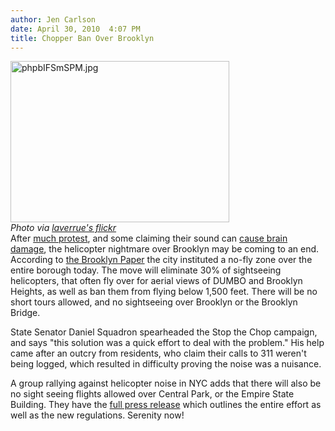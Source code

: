 ```yaml
---
author: Jen Carlson
date: April 30, 2010  4:07 PM
title: Chopper Ban Over Brooklyn
---
```


<p><span class="mt-enclosure mt-enclosure-image" style="display: inline;"> </span></p><div class="image-left" style=" width:350px; "> <img alt="phpbIFSmSPM.jpg" src="https://web.archive.org/web/20111118132608im_/http://gothamist.com/attachments/arts_jen/phpbIFSmSPM.jpg" width="350" height="258"> <br> <i><span class="photo_caption">Photo via <a href="https://web.archive.org/web/20111118132608/http://www.flickr.com/photos/23912576@N05/3025331568/">laverrue&apos;s flickr</a></span></i></div> After <a href="https://web.archive.org/web/20111118132608/http://gothamist.com/2010/04/09/hell_no_residents_lawmakers_protest.php">much protest</a>, and some claiming their sound can <a href="https://web.archive.org/web/20111118132608/http://gothamist.com/2010/04/12/can_the_choppers_over_brooklyn_caus.php/">cause brain damage</a>, the helicopter nightmare over Brooklyn may be coming to an end. According to <a href="https://web.archive.org/web/20111118132608/http://www.brooklynpaper.com/stories/33/18/dtg_heightschoppers_2010_05_07_bk.html">the Brooklyn Paper</a> the city instituted a no-fly zone over the entire borough today. The move will eliminate 30% of sightseeing helicopters, that often fly over for aerial views of DUMBO and Brooklyn Heights, as well as ban them from flying below 1,500 feet. There will be no short tours allowed, and no sightseeing over Brooklyn or the Brooklyn Bridge. <p></p>

<p>State Senator Daniel Squadron spearheaded the Stop the Chop campaign, and says &quot;this solution was a quick effort to deal with the problem.&quot; His help came after an outcry from residents, who claim their calls to 311 weren&apos;t being logged, which resulted in difficulty proving the noise was a nuisance.</p>

<p>A group rallying against helicopter noise in NYC adds that there will also be no sight seeing flights allowed over Central Park, or the Empire State Building. They have the <a href="https://web.archive.org/web/20111118132608/http://www.helifreenyc.org/2010/04/30/new-york-edc-releases-releases-new-york-city-helicopter-sightseeing-plan/">full press release</a> which outlines the entire effort as well as the new regulations. Serenity now!</p>